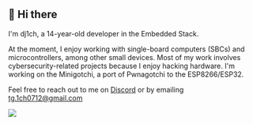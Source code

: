 <h2>👋 Hi there</h2>

<!--
<h3>14 y/o Embedded Stack Developer</h3>
-->

I'm dj1ch, a 14-year-old developer in the Embedded Stack. 

At the moment, I enjoy working with single-board computers (SBCs) and microcontrollers, among other small devices. Most of my work involves cybersecurity-related projects because I enjoy hacking hardware. I'm working on the Minigotchi, a port of Pwnagotchi to the ESP8266/ESP32.

Feel free to reach out to me on [Discord](https://discord.com/users/871252436038320209) or by emailing tg.1ch0712@gmail.com

![](https://komarev.com/ghpvc/?username=dj1ch)
